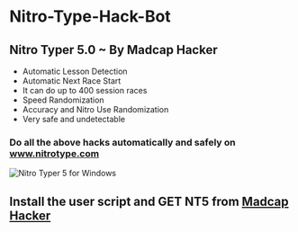 # Nitro-Type-Hack-Bot
## Nitro Typer 5.0 ~ By Madcap Hacker
* Automatic Lesson Detection
* Automatic Next Race Start
* It can do up to 400 session races
* Speed Randomization
* Accuracy and Nitro Use Randomization
* Very safe and undetectable
### Do all the above hacks automatically and safely on www.nitrotype.com
![Nitro Typer 5 for Windows](https://raw.githubusercontent.com/PrabhakarRai/nitro-type-hack-bot/master/nitro-typer-5.png)
## Install the user script and GET NT5 from [Madcap Hacker](https://www.theprabhakar.in)
